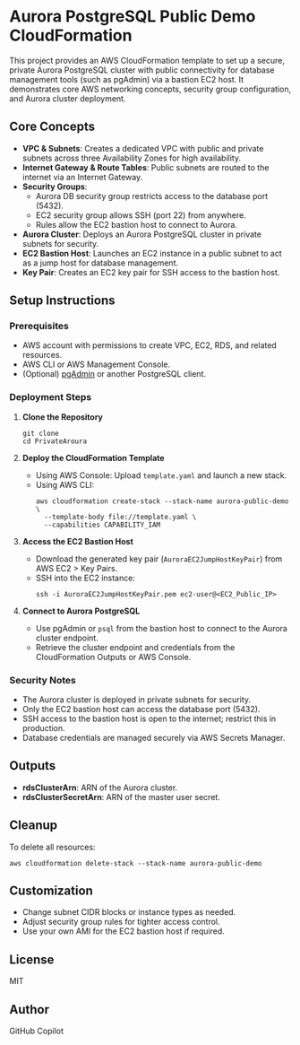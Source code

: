 # Aurora PostgreSQL Public Demo CloudFormation

This project provides an AWS CloudFormation template to set up a secure, private Aurora PostgreSQL cluster with public connectivity for database management tools (such as pgAdmin) via a bastion EC2 host. It demonstrates core AWS networking concepts, security group configuration, and Aurora cluster deployment.

## Core Concepts

- **VPC & Subnets**: Creates a dedicated VPC with public and private subnets across three Availability Zones for high availability.
- **Internet Gateway & Route Tables**: Public subnets are routed to the internet via an Internet Gateway.
- **Security Groups**: 
  - Aurora DB security group restricts access to the database port (5432).
  - EC2 security group allows SSH (port 22) from anywhere.
  - Rules allow the EC2 bastion host to connect to Aurora.
- **Aurora Cluster**: Deploys an Aurora PostgreSQL cluster in private subnets for security.
- **EC2 Bastion Host**: Launches an EC2 instance in a public subnet to act as a jump host for database management.
- **Key Pair**: Creates an EC2 key pair for SSH access to the bastion host.

## Setup Instructions

### Prerequisites

- AWS account with permissions to create VPC, EC2, RDS, and related resources.
- AWS CLI or AWS Management Console.
- (Optional) [pgAdmin](https://www.pgadmin.org/) or another PostgreSQL client.

### Deployment Steps

1. **Clone the Repository**
   ```
   git clone 
   cd PrivateAroura
   ```

2. **Deploy the CloudFormation Template**
   - Using AWS Console: Upload `template.yaml` and launch a new stack.
   - Using AWS CLI:
     ```
     aws cloudformation create-stack --stack-name aurora-public-demo \
       --template-body file://template.yaml \
       --capabilities CAPABILITY_IAM
     ```

3. **Access the EC2 Bastion Host**
   - Download the generated key pair (`AuroraEC2JumpHostKeyPair`) from AWS EC2 > Key Pairs.
   - SSH into the EC2 instance:
     ```
     ssh -i AuroraEC2JumpHostKeyPair.pem ec2-user@<EC2_Public_IP>
     ```

4. **Connect to Aurora PostgreSQL**
   - Use pgAdmin or `psql` from the bastion host to connect to the Aurora cluster endpoint.
   - Retrieve the cluster endpoint and credentials from the CloudFormation Outputs or AWS Console.

### Security Notes

- The Aurora cluster is deployed in private subnets for security.
- Only the EC2 bastion host can access the database port (5432).
- SSH access to the bastion host is open to the internet; restrict this in production.
- Database credentials are managed securely via AWS Secrets Manager.

## Outputs

- **rdsClusterArn**: ARN of the Aurora cluster.
- **rdsClusterSecretArn**: ARN of the master user secret.

## Cleanup

To delete all resources:
```
aws cloudformation delete-stack --stack-name aurora-public-demo
```

## Customization

- Change subnet CIDR blocks or instance types as needed.
- Adjust security group rules for tighter access control.
- Use your own AMI for the EC2 bastion host if required.

## License

MIT

## Author

GitHub Copilot